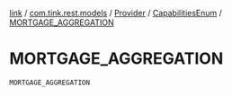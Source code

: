 [link](../../../index.md) / [com.tink.rest.models](../../index.md) / [Provider](../index.md) / [CapabilitiesEnum](index.md) / [MORTGAGE_AGGREGATION](./-m-o-r-t-g-a-g-e_-a-g-g-r-e-g-a-t-i-o-n.md)

# MORTGAGE_AGGREGATION

`MORTGAGE_AGGREGATION`